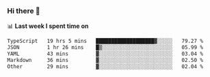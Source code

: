 ### Hi there 👋

<!--
**DBvc/DBvc** is a ✨ _special_ ✨ repository because its `README.md` (this file) appears on your GitHub profile.

Here are some ideas to get you started:

- 🔭 I’m currently working on ...
- 🌱 I’m currently learning ...
- 👯 I’m looking to collaborate on ...
- 🤔 I’m looking for help with ...
- 💬 Ask me about ...
- 📫 How to reach me: ...
- 😄 Pronouns: ...
- ⚡ Fun fact: ...
-->

📊 **Last week I spent time on**
<!--START_SECTION:waka-->

```txt
TypeScript   19 hrs 5 mins   ███████████████████▓░░░░░   79.27 %
JSON         1 hr 26 mins    █▒░░░░░░░░░░░░░░░░░░░░░░░   05.99 %
YAML         43 mins         ▓░░░░░░░░░░░░░░░░░░░░░░░░   03.04 %
Markdown     36 mins         ▓░░░░░░░░░░░░░░░░░░░░░░░░   02.50 %
Other        29 mins         ▓░░░░░░░░░░░░░░░░░░░░░░░░   02.04 %
```

<!--END_SECTION:waka-->
